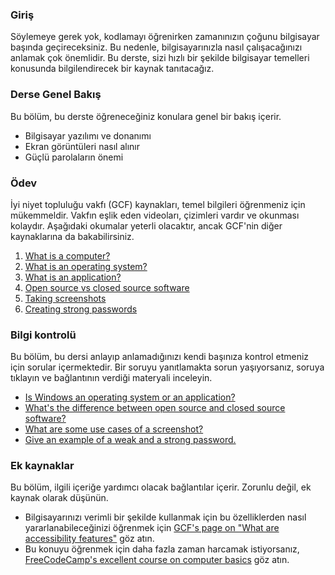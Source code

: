 ### Giriş

Söylemeye gerek yok, kodlamayı öğrenirken zamanınızın çoğunu bilgisayar başında geçireceksiniz. Bu nedenle, bilgisayarınızla nasıl çalışacağınızı anlamak çok önemlidir. Bu derste, sizi hızlı bir şekilde bilgisayar temelleri konusunda bilgilendirecek bir kaynak tanıtacağız.

### Derse Genel Bakış

Bu bölüm, bu derste öğreneceğiniz konulara genel bir bakış içerir.

* Bilgisayar yazılımı ve donanımı
* Ekran görüntüleri nasıl alınır
* Güçlü parolaların önemi

### Ödev

<div class="lesson-content__panel" markdown="1">

İyi niyet topluluğu vakfı (GCF) kaynakları, temel bilgileri öğrenmeniz için mükemmeldir. Vakfın eşlik eden videoları, çizimleri vardır ve okunması kolaydır. Aşağıdaki okumalar yeterli olacaktır, ancak GCF'nin diğer kaynaklarına da bakabilirsiniz.

1. [What is a computer?](https://edu.gcfglobal.org/en/computerbasics/what-is-a-computer/1/)
2. [What is an operating system?](https://edu.gcfglobal.org/en/computerbasics/understanding-operating-systems/1/)
3. [What is an application?](https://edu.gcfglobal.org/en/computerbasics/understanding-applications/1/)
4. [Open source vs closed source software](https://edu.gcfglobal.org/en/basic-computer-skills/open-source-vs-closed-source-software/1/)
5. [Taking screenshots](https://edu.gcfglobal.org/en/techsavvy/taking-screenshots/1/)
6. [Creating strong passwords](https://edu.gcfglobal.org/en/techsavvy/password-tips/1/)

</div>


### Bilgi kontrolü

Bu bölüm, bu dersi anlayıp anlamadığınızı kendi başınıza kontrol etmeniz için sorular içermektedir. Bir soruyu yanıtlamakta sorun yaşıyorsanız, soruya tıklayın ve bağlantının verdiği materyali inceleyin.

* [Is Windows an operating system or an application?](https://edu.gcfglobal.org/en/computerbasics/understanding-operating-systems/1/)
* [What's the difference between open source and closed source software?](https://edu.gcfglobal.org/en/basic-computer-skills/open-source-vs-closed-source-software/1/)
* [What are some use cases of a screenshot?](https://edu.gcfglobal.org/en/techsavvy/taking-screenshots/1/)
* [Give an example of a weak and a strong password.](https://edu.gcfglobal.org/en/techsavvy/password-tips/1/)

### Ek kaynaklar

Bu bölüm, ilgili içeriğe yardımcı olacak bağlantılar içerir. Zorunlu değil, ek kaynak olarak düşünün.

- Bilgisayarınızı verimli bir şekilde kullanmak için bu özelliklerden nasıl yararlanabileceğinizi öğrenmek için [GCF's page on "What are accessibility features"](https://edu.gcfglobal.org/en/computerbasics/using-accessibility-features/1/) göz atın.
- Bu konuyu öğrenmek için daha fazla zaman harcamak istiyorsanız, [FreeCodeCamp's excellent course on computer basics](https://youtu.be/y2kg3MOk1sY) göz atın.
